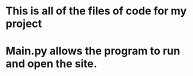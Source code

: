 # This is all of the files of code for my project
# Main.py allows the program to run and open the site.

